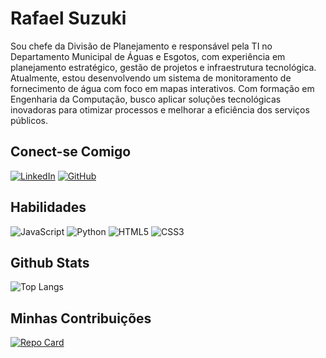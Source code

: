 # Rafael Suzuki

Sou chefe da Divisão de Planejamento e responsável pela TI no Departamento Municipal de Águas e Esgotos, com experiência em planejamento estratégico, gestão de projetos e infraestrutura tecnológica. Atualmente, estou desenvolvendo um sistema de monitoramento de fornecimento de água com foco em mapas interativos. Com formação em Engenharia da Computação, busco aplicar soluções tecnológicas inovadoras para otimizar processos e melhorar a eficiência dos serviços públicos.

## Conect-se Comigo

[![LinkedIn](https://img.shields.io/badge/linkedin-%230077B5.svg?style=for-the-badge&logo=linkedin&logoColor=white)](https://www.linkedin.com/in/rafael-suzuki-5629b027b/)
[![GitHub](https://img.shields.io/badge/github-%23121011.svg?style=for-the-badge&logo=github&logoColor=white)](https://github.com/Rafael-Suzuki)

## Habilidades

![JavaScript](https://img.shields.io/badge/javascript-%23323330.svg?style=for-the-badge&logo=javascript&logoColor=%23F7DF1E)
![Python](https://img.shields.io/badge/python-3670A0?style=for-the-badge&logo=python&logoColor=ffdd54)
![HTML5](https://img.shields.io/badge/html5-%23E34F26.svg?style=for-the-badge&logo=html5&logoColor=white)
![CSS3](https://img.shields.io/badge/css3-%231572B6.svg?style=for-the-badge&logo=css3&logoColor=white)

## Github Stats

![Top Langs](https://github-readme-stats-git-masterrstaa-rickstaa.vercel.app/api/top-langs/?username=RAFAEL-SUZUKI&layout=compact&bg_color=000&border_color=30A3DC&title_color=E94D5F&text_color=FFF)

## Minhas Contribuições

[![Repo Card](https://github-readme-stats.vercel.app/api/pin/?username=RAFAEL-SUZUKI&repo=dio-lab-open-source&bg_color=000&border_color=30A3DC&show_icons=true&icon_color=30A3DC&title_color=E94D5F&text_color=FFF)](https://github.com/Rafael-Suzuki/dio-lab-open-source)
